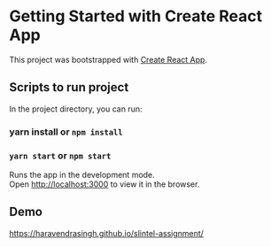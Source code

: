 # Getting Started with Create React App

This project was bootstrapped with [Create React App](https://github.com/facebook/create-react-app).

## Scripts to run project

In the project directory, you can run:

### yarn install or `npm install` 

### `yarn start` or `npm start`

Runs the app in the development mode.\
Open [http://localhost:3000](http://localhost:3000) to view it in the browser.


## Demo

https://haravendrasingh.github.io/slintel-assignment/
